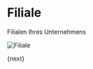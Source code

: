 <!-- add-breadcrumbs -->
# Filiale


Filialen Ihres Unternehmens

<img class="screenshot" alt="Filiale" src="{{docs_base_url}}/v12/assets/img/human-resources/branch.png">

{next}
